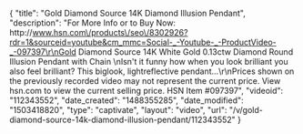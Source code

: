 {
    "title": "Gold   Diamond Source 14K Diamond Illusion Pendant",
    "description": "For More Info or to Buy Now: http:\/\/www.hsn.com\/products\/seo\/8302926?rdr=1&sourceid=youtube&cm_mmc=Social-_-Youtube-_-ProductVideo-_-097397\r\nGold   Diamond Source 14K White Gold 0.13ctw Diamond Round Illusion Pendant with Chain \nIsn't it funny how when you look brilliant you also feel brilliant? This biglook, lightreflective pendant...\r\nPrices shown on the previously recorded video may not represent the current price.  View hsn.com to view the current selling price. HSN Item #097397",
    "videoid": "112343552",
    "date_created": "1488355285",
    "date_modified": "1503418820",
    "type": "captivate",
    "layout": "video",
    "url": "\/v\/gold-diamond-source-14k-diamond-illusion-pendant\/112343552"
}
